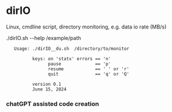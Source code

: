 # dirIO
Linux, cmdline script, directory monitoring, e.g. data io rate (MB/s)


./dirIO.sh --help /example/path
 

       Usage: ./dirIO__du.sh  /directory/to/monitor
                                             
              keys: on 'statx' errors == 'n'        
                    pause             == 'p'        
                    resume            == ' ' or 'r' 
                    quit              == 'q' or 'Q' 
                                             
              version 0.1                           
              June 15, 2024                         



### chatGPT assisted code creation

